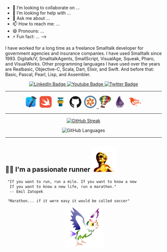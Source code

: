 - 👯 I’m looking to collaborate on ...
- 🤔 I’m looking for help with ...
- 💬 Ask me about ...
- 📫 How to reach me: ...
- 😄 Pronouns: ...
- ⚡ Fun fact: ...
-->

I have worked for a long time as a freelance Smalltalk developer for government agencies and insurance companies. I have used Smalltalk since 1993. Digitalk/V, SmalltalkAgents, SmallScript, VisualAge, Squeak, Pharo, and VisualWorks. Other programming languages I have used over the years are Realbasic, Objective-C, Scala, Dart, Elixir, and Swift. And before that: Basic, Pascal, Pearl, Lisp, and Assembler.

<div id="badges" align="center">
  <a href="https://www.linkedin.com/in/edwinbuehler/">
    <img src="https://img.shields.io/badge/LinkedIn-blue?style=for-the-badge&logo=linkedin&logoColor=white" alt="LinkedIn Badge"/>
  </a>
  <a href="https://www.youtube.com/channel/UCQk7imgynppv3MqmLitWS5A">
    <img src="https://img.shields.io/badge/YouTube-red?style=for-the-badge&logo=youtube&logoColor=white" alt="Youtube Badge"/>
  </a>
  <a href="https://twitter.com/Fulnir">
    <img src="https://img.shields.io/badge/Twitter-blue?style=for-the-badge&logo=twitter&logoColor=white" alt="Twitter Badge"/>
  </a>
</div>

---

<div align="center">
  <img src="https://github.com/devicons/devicon/blob/master/icons/xcode/xcode-original.svg" title="Xcode" alt="Xcode" width="40" height="40"/>&nbsp;
  <img src="https://github.com/devicons/devicon/blob/master/icons/swift/swift-original.svg" title="Swift" alt="Swift" width="40" height="40"/>&nbsp;
  <img src="https://github.com/devicons/devicon/blob/master/icons/towergit/towergit-original.svg" title="Git Tower" alt="Git Tower" width="40" height="40"/>&nbsp;
    <img src="https://github.com/devicons/devicon/blob/master/icons/github/github-original.svg" title="Github" alt="Github" width="40" height="40"/>&nbsp;
    <a href="https://www.pivotaltracker.com">
    <img src="https://github.com/Fulnir/Fulnir/blob/main/Tracker_Icon.svg" title="Pivotal Tracker" alt="Pivotal Tracker" width="40" height="40"/>&nbsp;
  </a>
  <img src="https://github.com/Fulnir/Fulnir/blob/main/Balloon.png" title="Smalltalk" alt="Smalltalk" width="40" height="40"/>&nbsp;
  <img src="https://github.com/devicons/devicon/blob/master/icons/elixir/elixir-original.svg" title="Elixir" alt="Elixir" width="40" height="40"/>&nbsp;
  <img src="https://github.com/devicons/devicon/blob/master/icons/phoenix/phoenix-original.svg" title="Phoenix" alt="Phoenix" width="40" height="40"/>&nbsp;
</div>

---

<div align="center">

[![GitHub Streak](http://github-readme-streak-stats.herokuapp.com?user=Fulnir&theme=github-green-purple&date_format=%5BY.%5Dn.j)](https://git.io/streak-stats)

![GitHub Languages](https://github.com/Fulnir/github-stats/blob/master/generated/languages.svg#gh-dark-mode-only)
</div>

---

## 🏃🏻 I'm a passionate runner <img src="https://github.com/Fulnir/Fulnir/blob/main/edwin_runner.png" width="80"/>


```
 "If you want to run, run a mile. If you want to know a new 
  If you want to know a new life, run a marathon."
  -- Emil Zatopek 
```

```
 "Marathon... if it were easy it would be called soccer"
```

<div id="header" align="center">
   <img src="https://github.com/Fulnir/Fulnir/blob/main/Archimedes_1024.png" width="128"/>
</div>
